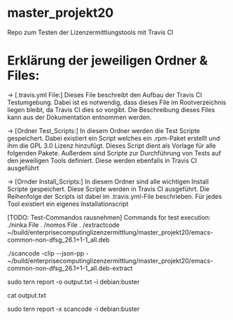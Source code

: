 # master_projekt20
Repo zum Testen der Lizenzermittlungstools mit Travis CI

# Erklärung der jeweiligen Ordner & Files:
-> [.travis.yml File:] Dieses File beschreibt den Aufbau der Travis CI Testumgebung. Dabei ist es notwendig, dass dieses File im Rootverzeichnis liegen bleibt, da Travis CI dies so vorgibt. Die Beschreibung dieses Files kann aus der Dokumentation entnommen werden.

-> [Ordner Test_Scripts:] In diesem Ordner werden die Test Scripte gespeichert. Dabei existiert ein Script welches ein .rpm-Paket erstellt und ihm die GPL 3.0 Lizenz hinzufügt. Dieses Script dient als Vorlage für alle folgenden Pakete. Außerdem sind Scripte zur Durchführung von Tests auf den jeweiligen Tools definiert. Diese werden ebenfalls in Travis CI ausgeführt

-> [Ornder Install_Scripts:] In diesem Ordner sind alle wichtigen Install Scripte gespeichert. Diese Scripte werden in Travis CI ausgeführt. Die Reihenfolge der Scripts ist dabei im .travis.yml-File beschrieben. Für jedes Tool existiert ein eigenes Installationscript


[TODO: Test-Commandos rausnehmen]
Commands for test execution:
./ninka File 
.
/nomos File
.
/extractcode ~/build/enterprisecomputinglizenzermittlung/master_projekt20/emacs-common-non-dfsg_26.1+1-1_all.deb

./scancode -clip --json-pp - ~/build/enterprisecomputinglizenzermittlung/master_projekt20/emacs-common-non-dfsg_26.1+1-1_all.deb-extract

sudo tern report -o output.txt -i debian:buster

cat output.txt

sudo tern report -x scancode -i debian:buster
